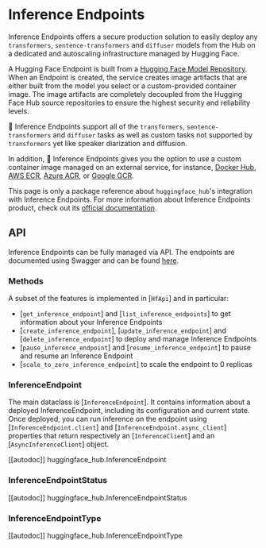 # Inference Endpoints

Inference Endpoints offers a secure production solution to easily deploy any `transformers`, `sentence-transformers` and `diffuser` models from the Hub on a dedicated and autoscaling infrastructure managed by Hugging Face.

A Hugging Face Endpoint is built from a [Hugging Face Model Repository](https://huggingface.co/models). When an Endpoint is created, the service creates image artifacts that are either built from the model you select or a custom-provided container image. The image artifacts are completely decoupled from the Hugging Face Hub source repositories to ensure the highest security and reliability levels.

🤗 Inference Endpoints support all of the `transformers`, `sentence-transformers` and `diffuser` tasks as well as custom tasks not supported by `transformers` yet like speaker diarization and diffusion.

In addition, 🤗 Inference Endpoints gives you the option to use a custom container image managed on an external service, for instance, [Docker Hub](https://hub.docker.com/), [AWS ECR](https://aws.amazon.com/fr/ecr/?nc1=h_ls), [Azure ACR](https://azure.microsoft.com/de-de/products/container-registry/), or [Google GCR](https://cloud.google.com/artifact-registry?hl=de).

<Tip>

This page is only a package reference about `huggingface_hub`'s integration with Inference Endpoints. For more information about Inference Endpoints product, check out its [official documentation](https://huggingface.co/docs/inference-endpoints/index).

</Tip>

## API

Inference Endpoints can be fully managed via API. The endpoints are documented using Swagger and can be found [here](https://api.endpoints.huggingface.cloud/).

### Methods

A subset of the features is implemented in [`HfApi`] and in particular:

- [`get_inference_endpoint`] and [`list_inference_endpoints`] to get information about your Inference Endpoints
- [`create_inference_endpoint`], [`update_inference_endpoint`] and [`delete_inference_endpoint`] to deploy and manage Inference Endpoints
- [`pause_inference_endpoint`] and [`resume_inference_endpoint`] to pause and resume an Inference Endpoint
- [`scale_to_zero_inference_endpoint`] to scale the endpoint to 0 replicas

### InferenceEndpoint

The main dataclass is [`InferenceEndpoint`]. It contains information about a deployed InferenceEndpoint, including its configuration and current state. Once deployed, you can run inference on the endpoint using [`InferenceEndpoint.client`] and [`InferenceEndpoint.async_client`] properties that return respectively an [`InferenceClient`] and an [`AsyncInferenceClient`] object.

[[autodoc]] huggingface_hub.InferenceEndpoint

### InferenceEndpointStatus

[[autodoc]] huggingface_hub.InferenceEndpointStatus

### InferenceEndpointType

[[autodoc]] huggingface_hub.InferenceEndpointType